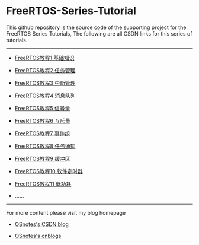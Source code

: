 # FreeRTOS-Series-Tutorial

This github repository is the source code of the supporting project for the FreeRTOS Series Tutorials, The following are all CSDN links for this series of tutorials.

---


* [FreeRTOS教程1 基础知识](https://blog.csdn.net/lc_guo/article/details/136615308)

* [FreeRTOS教程2 任务管理](https://blog.csdn.net/lc_guo/article/details/136616946)

* [FreeRTOS教程3 中断管理](https://blog.csdn.net/lc_guo/article/details/136651892)

* [FreeRTOS教程4 消息队列](https://blog.csdn.net/lc_guo/article/details/136652869)

* [FreeRTOS教程5 信号量](https://blog.csdn.net/lc_guo/article/details/136653406)

* [FreeRTOS教程6 互斥量](https://blog.csdn.net/lc_guo/article/details/136654141)

* [FreeRTOS教程7 事件组](https://blog.csdn.net/lc_guo/article/details/136654897)

* [FreeRTOS教程8 任务通知]()

* [FreeRTOS教程9 缓冲区]()

* [FreeRTOS教程10 软件定时器]()

* [FreeRTOS教程11 低功耗]()

* ......


---

For more content please visit my blog homepage

* [OSnotes's CSDN blog](https://blog.csdn.net/lc_guo?type=blog)

* [OSnotes's cnblogs](https://home.cnblogs.com/u/lc-guo)
